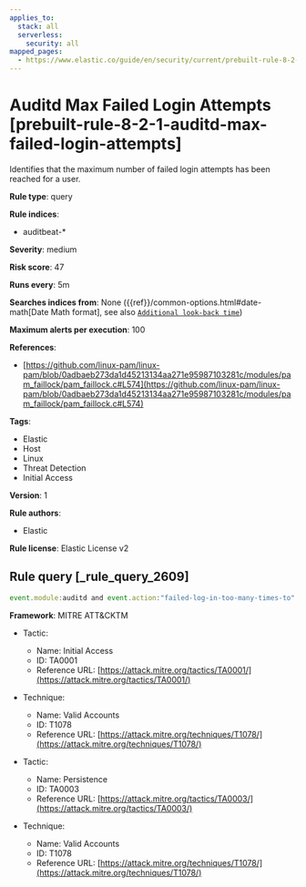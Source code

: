 ```yaml
---
applies_to:
  stack: all
  serverless:
    security: all
mapped_pages:
  - https://www.elastic.co/guide/en/security/current/prebuilt-rule-8-2-1-auditd-max-failed-login-attempts.html
---
```


# Auditd Max Failed Login Attempts [prebuilt-rule-8-2-1-auditd-max-failed-login-attempts]

Identifies that the maximum number of failed login attempts has been reached for a user.

**Rule type**: query

**Rule indices**:

* auditbeat-*

**Severity**: medium

**Risk score**: 47

**Runs every**: 5m

**Searches indices from**: None ({{ref}}/common-options.html#date-math[Date Math format], see also [`Additional look-back time`](docs-content://solutions/security/detect-and-alert/create-detection-rule.md#rule-schedule))

**Maximum alerts per execution**: 100

**References**:

* [https://github.com/linux-pam/linux-pam/blob/0adbaeb273da1d45213134aa271e95987103281c/modules/pam_faillock/pam_faillock.c#L574](https://github.com/linux-pam/linux-pam/blob/0adbaeb273da1d45213134aa271e95987103281c/modules/pam_faillock/pam_faillock.c#L574)

**Tags**:

* Elastic
* Host
* Linux
* Threat Detection
* Initial Access

**Version**: 1

**Rule authors**:

* Elastic

**Rule license**: Elastic License v2

## Rule query [_rule_query_2609]

```js
event.module:auditd and event.action:"failed-log-in-too-many-times-to"
```

**Framework**: MITRE ATT&CKTM

* Tactic:

    * Name: Initial Access
    * ID: TA0001
    * Reference URL: [https://attack.mitre.org/tactics/TA0001/](https://attack.mitre.org/tactics/TA0001/)

* Technique:

    * Name: Valid Accounts
    * ID: T1078
    * Reference URL: [https://attack.mitre.org/techniques/T1078/](https://attack.mitre.org/techniques/T1078/)

* Tactic:

    * Name: Persistence
    * ID: TA0003
    * Reference URL: [https://attack.mitre.org/tactics/TA0003/](https://attack.mitre.org/tactics/TA0003/)

* Technique:

    * Name: Valid Accounts
    * ID: T1078
    * Reference URL: [https://attack.mitre.org/techniques/T1078/](https://attack.mitre.org/techniques/T1078/)



